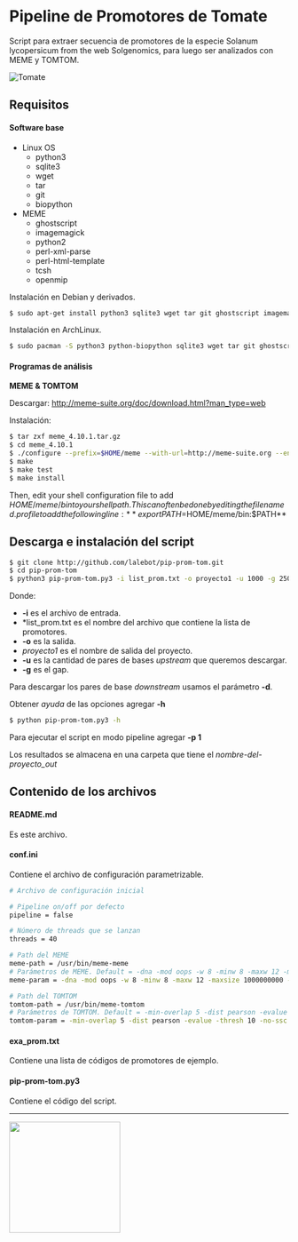 # Pipeline de Promotores de Tomate

Script para extraer secuencia de promotores de la especie Solanum lycopersicum from the web Solgenomics, para luego ser analizados con MEME y TOMTOM.

![Tomate](http://www.ghesaf.ro/wp-content/uploads/2011/09/tomate-heinz-1370.jpg "Tomate")

## Requisitos

#### Software base
+ Linux OS
    + python3
    + sqlite3
    + wget
    + tar
    + git
    + biopython
+ MEME
    * ghostscript
    * imagemagick
    * python2
    * perl-xml-parse
    * perl-html-template
    * tcsh
    * openmip

Instalación en Debian y derivados.
```bash
$ sudo apt-get install python3 sqlite3 wget tar git ghostscript imagemagick python2 perl-xml-parse perl-hyml-template tcsh openmip
```


Instalación en ArchLinux.
```bash
$ sudo pacman -S python3 python-biopython sqlite3 wget tar git ghostscript imagemagick
```

#### Programas de análisis

**MEME & TOMTOM**

Descargar: http://meme-suite.org/doc/download.html?man_type=web

Instalación:
```bash
$ tar zxf meme_4.10.1.tar.gz
$ cd meme_4.10.1
$ ./configure --prefix=$HOME/meme --with-url=http://meme-suite.org --enable-build-libxml2 --enable-build-libxslt
$ make
$ make test
$ make install
```

Then, edit your shell configuration file to add $HOME/meme/bin to your shell path. This can often be done by editing the file named .profile to add the following line: 
**export PATH=$HOME/meme/bin:$PATH**


## Descarga e instalación del script

```bash
$ git clone http://github.com/lalebot/pip-prom-tom.git
$ cd pip-prom-tom
$ python3 pip-prom-tom.py3 -i list_prom.txt -o proyecto1 -u 1000 -g 250
```

Donde:
+ **-i** es el archivo de entrada.
+ *list_prom.txt es el nombre del archivo que contiene la lista de promotores.
+ **-o** es la salida.
+ *proyecto1* es el nombre de salida del proyecto.
+ **-u** es la cantidad de pares de bases *upstream* que queremos descargar.
+ **-g** es el gap.

Para descargar los pares de base *downstream* usamos el parámetro **-d**.

Obtener *ayuda* de las opciones agregar **-h**
```bash
$ python pip-prom-tom.py3 -h
```

Para ejecutar el script en modo pipeline agregar **-p 1**

Los resultados se almacena en una carpeta que tiene el *nombre-del-proyecto_out*


## Contenido de los archivos

#### README.md
Es este archivo.

#### conf.ini
Contiene el archivo de configuración parametrizable.

```bash
# Archivo de configuración inicial

# Pipeline on/off por defecto
pipeline = false

# Número de threads que se lanzan
threads = 40

# Path del MEME
meme-path = /usr/bin/meme-meme
# Parámetros de MEME. Default = -dna -mod oops -w 8 -minw 8 -maxw 12 -maxsize 1000000000 -oc
meme-param = -dna -mod oops -w 8 -minw 8 -maxw 12 -maxsize 1000000000 -oc

# Path del TOMTOM
tomtom-path = /usr/bin/meme-tomtom
# Parámetros de TOMTOM. Default = -min-overlap 5 -dist pearson -evalue -thresh 10 -no-ssc
tomtom-param = -min-overlap 5 -dist pearson -evalue -thresh 10 -no-ssc
```


#### exa_prom.txt
Contiene una lista de códigos de promotores de ejemplo.


#### pip-prom-tom.py3
Contiene el código del script.

---
<img src="https://theapproachdotorg.files.wordpress.com/2012/05/killer-tomato.jpg" align="left" width="200">
